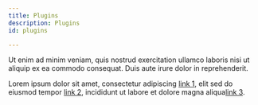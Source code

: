 ```yaml
---
title: Plugins
description: Plugins
id: plugins

---
```


Ut enim ad minim veniam, quis nostrud exercitation ullamco laboris nisi ut aliquip ex ea commodo consequat. Duis aute irure dolor in reprehenderit.

Lorem ipsum dolor sit amet, consectetur adipiscing [link 1][1], elit sed do eiusmod tempor [link 2][2], incididunt ut labore et dolore magna aliqua[link 3][3].

[1]: https://github.com/vmware-tanzu
[2]: https://github.com/vmware-tanzu
[3]: https://github.com/vmware-tanzu